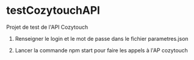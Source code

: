 # testCozytouchAPI

Projet de test de l'API Cozytouch

1. Renseigner le login et le mot de passe dans le fichier parametres.json

2. Lancer la commande npm start pour faire les appels à l'AP cozytouch
